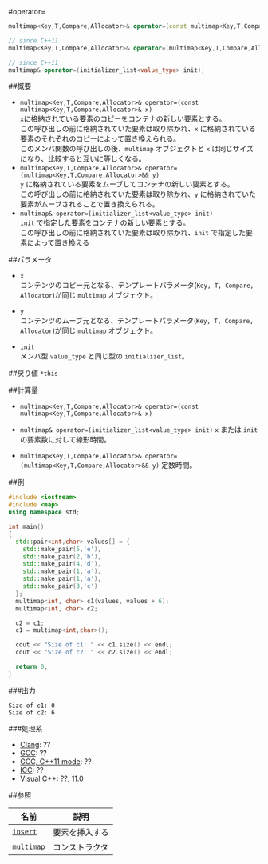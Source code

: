 #operator=
```cpp
multimap<Key,T,Compare,Allocator>& operator=(const multimap<Key,T,Compare,Allocator>& x);

// since C++11
multimap<Key,T,Compare,Allocator>& operator=(multimap<Key,T,Compare,Allocator>&& y);

// since C++11
multimap& operator=(initializer_list<value_type> init);
```

##概要
- `multimap<Key,T,Compare,Allocator>& operator=(const multimap<Key,T,Compare,Allocator>& x)`<br/>`x`に格納されている要素のコピーをコンテナの新しい要素とする。<br/>この呼び出しの前に格納されていた要素は取り除かれ、`x` に格納されている要素のそれぞれのコピーによって置き換えられる。<br/>このメンバ関数の呼び出しの後、`multimap` オブジェクトと `x` は同じサイズになり、比較すると互いに等しくなる。
- `multimap<Key,T,Compare,Allocator>& operator=(multimap<Key,T,Compare,Allocator>&& y)`<br/>`y` に格納されている要素をムーブしてコンテナの新しい要素とする。<br/>この呼び出しの前に格納されていた要素は取り除かれ、`y` に格納されていた要素がムーブされることで置き換えられる。
- `multimap& operator=(initializer_list<value_type> init)`<br/>`init` で指定した要素をコンテナの新しい要素とする。<br/>この呼び出しの前に格納されていた要素は取り除かれ、`init` で指定した要素によって置き換える


##パラメータ
- `x`<br/>
コンテンツのコピー元となる、テンプレートパラメータ(`Key, T, Compare, Allocator`)が同じ `multimap` オブジェクト。 

- `y`<br/>
コンテンツのムーブ元となる、テンプレートパラメータ(`Key, T, Compare, Allocator`)が同じ `multimap` オブジェクト。 

- `init`<br/>
メンバ型 `value_type` と同じ型の `initializer_list`。


##戻り値
`*this`


##計算量
- `multimap<Key,T,Compare,Allocator>& operator=(const multimap<Key,T,Compare,Allocator>& x)`
- `multimap& operator=(initializer_list<value_type> init)`
`x` または `init` の要素数に対して線形時間。 

- `multimap<Key,T,Compare,Allocator>& operator=(multimap<Key,T,Compare,Allocator>&& y)`
定数時間。


##例
```cpp
#include <iostream>
#include <map>
using namespace std;

int main()
{
  std::pair<int,char> values[] = { 
    std::make_pair(5,'e'), 
    std::make_pair(2,'b'), 
    std::make_pair(4,'d'), 
    std::make_pair(1,'a'),
    std::make_pair(1,'a'),
    std::make_pair(3,'c')
  };
  multimap<int, char> c1(values, values + 6);
  multimap<int, char> c2;

  c2 = c1;
  c1 = multimap<int,char>();

  cout << "Size of c1: " << c1.size() << endl;
  cout << "Size of c2: " << c2.size() << endl;

  return 0;
}

```

###出力
```
Size of c1: 0
Size of c2: 6
```

###処理系
- [Clang](/implementation.md#clang): ??
- [GCC](/implementation.md#gcc): ??
- [GCC, C++11 mode](/implementation.md#gcc): ??
- [ICC](/implementation.md#icc): ??
- [Visual C++](/implementation.md#visual_cpp): ??, 11.0


##参照

| 名前 | 説明 |
|---------------------------------------------------------------------------------------|-----------------------|
| [`insert`](/reference/map/multimap/insert.md) | 要素を挿入する |
| [`multimap`](/reference/map/multimap/op_constructor.md) | コンストラクタ |


